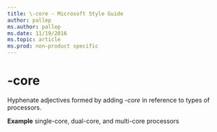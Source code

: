 ```yaml
---
title: \-core - Microsoft Style Guide
author: pallep
ms.author: pallep
ms.date: 11/19/2016
ms.topic: article
ms.prod: non-product specific
---
```


# \-core

Hyphenate adjectives formed by adding *-core* in reference to types of processors.

**Example** single-core, dual-core, and multi-core processors
